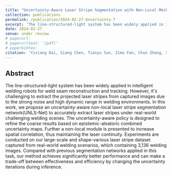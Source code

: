 ```yaml
---
title: "Uncertainty-Aware Laser Stripe Segmentation with Non-Local Mechanisms for Welding Robots"
collection: publications
permalink: /publication/2024-02-27-Uncertainty-7
excerpt: 'The line-structured-light system has been widely applied in intelligent welding robots for weld seam reconstruction and tracking. However, it's challenging to extract the projected laser stripes from captured images due to the strong noise and high dynamic range in welding environments. ...'
date: 2024-02-27
venue: under review
# paperurl: 
# paperurltext: '[pdf]'
# paperbibtex: 
citation: 'Yixiang Dai, Siang Chen, Tianyu Sun, Zimo Fan, Chun Zhang, Xiaobing Feng, Guijin Wang'
---
```

## Abstract

The line-structured-light system has been widely applied in intelligent welding robots for weld seam reconstruction and tracking. However, it's challenging to extract the projected laser stripes from captured images due to the strong noise and high dynamic range in welding environments. In this work, we propose an uncertainty-aware non-local laser stripe segmentation network(UNLS-Net) to accurately extract laser stripes under real-world challenging welding scenes. The uncertainty-aware policy is designed to refine the coarse results based on epistemic-aleatoric combined uncertainty maps. Further a non-local module is presented to increase spatial correlation, thus maintaining the laser continuity. Experiments are conducted on our large-scale and shape-various laser stripe dataset captured from real-world welding scenarios, which containing 3,136 welding images. Compared with previous segmentation networks applied in this task, our method achieves significantly better performance and can make a trade-off between effectiveness and efficiency by changing the uncertainty iterations during inference.